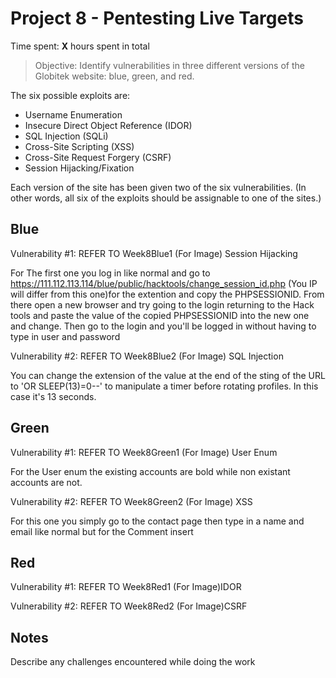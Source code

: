 # Project 8 - Pentesting Live Targets

Time spent: **X** hours spent in total

> Objective: Identify vulnerabilities in three different versions of the Globitek website: blue, green, and red.

The six possible exploits are:
* Username Enumeration
* Insecure Direct Object Reference (IDOR)
* SQL Injection (SQLi)
* Cross-Site Scripting (XSS)
* Cross-Site Request Forgery (CSRF)
* Session Hijacking/Fixation

Each version of the site has been given two of the six vulnerabilities. (In other words, all six of the exploits should be assignable to one of the sites.)

## Blue

Vulnerability #1: REFER TO Week8Blue1 (For Image) Session Hijacking

For The first one you log in like normal and go to https://111.112.113.114/blue/public/hacktools/change_session_id.php (You IP will differ from this one)for the extention and copy the PHPSESSIONID. From there open a new browser and try going to the login returning to the Hack tools and paste the value of the copied PHPSESSIONID into the new one and change. Then go to the login and you'll be logged in without having to type in user and password

Vulnerability #2: REFER TO Week8Blue2 (For Image) SQL Injection

  You can change the extension of the value at the end of the sting of the URL to 'OR SLEEP(13)=0--' to manipulate a timer before rotating profiles. In this case it's 13 seconds.

## Green

Vulnerability #1: REFER TO Week8Green1 (For Image) User Enum

For the User enum the existing accounts are bold while non existant accounts are not.

Vulnerability #2: REFER TO Week8Green2 (For Image) XSS

For this one you simply go to the contact page then type in a name and email like normal but for the Comment insert <script>alert('Test');</script>

## Red

Vulnerability #1: REFER TO Week8Red1 (For Image)IDOR



Vulnerability #2: REFER TO Week8Red2 (For Image)CSRF



## Notes

Describe any challenges encountered while doing the work
